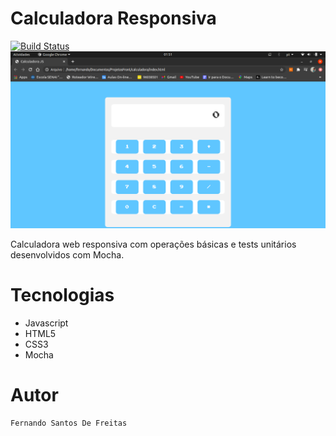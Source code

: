 # Calculadora Responsiva 
[![Build Status](https://travis-ci.org/Nando-Freitas/Calculadora-Javascript.svg?branch=master)](https://travis-ci.org/Nando-Freitas/Calculadora-Javascript)
<img src="screen.png" alt="tela principal"/>

Calculadora web responsiva com operações básicas e tests unitários desenvolvidos com Mocha. 

# Tecnologias

* Javascript
* HTML5
* CSS3
* Mocha

# Autor

```
Fernando Santos De Freitas
```
